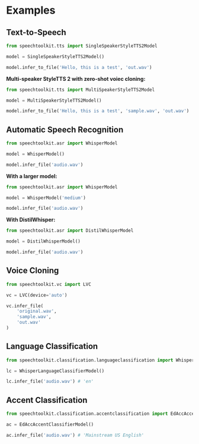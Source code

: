# Examples

## Text-to-Speech

```python
from speechtoolkit.tts import SingleSpeakerStyleTTS2Model

model = SingleSpeakerStyleTTS2Model()

model.infer_to_file('Hello, this is a test', 'out.wav')
```

**Multi-speaker StyleTTS 2 with zero-shot voiec cloning:**

```python
from speechtoolkit.tts import MultiSpeakerStyleTTS2Model

model = MultiSpeakerStyleTTS2Model()

model.infer_to_file('Hello, this is a test', 'sample.wav', 'out.wav')
```

## Automatic Speech Recognition

```python
from speechtoolkit.asr import WhisperModel

model = WhisperModel()

model.infer_file('audio.wav')
```

**With a larger model:**

```python
from speechtoolkit.asr import WhisperModel

model = WhisperModel('medium')

model.infer_file('audio.wav')
```

**With DistilWhisper:**

```python
from speechtoolkit.asr import DistilWhisperModel

model = DistilWhisperModel()

model.infer_file('audio.wav')
```

## Voice Cloning

```python
from speechtoolkit.vc import LVC

vc = LVC(device='auto')

vc.infer_file(
    'original.wav',
    'sample.wav',
    'out.wav'
)
```

## Language Classification

```python
from speechtoolkit.classification.languageclassification import WhisperLanguageClassifierModel

lc = WhisperLanguageClassifierModel()

lc.infer_file('audio.wav') # 'en'
```

## Accent Classification

```python
from speechtoolkit.classification.accentclassification import EdAccAccentClassifierModel

ac = EdAccAccentClassifierModel()

ac.infer_file('audio.wav') # 'Mainstream US English'
```